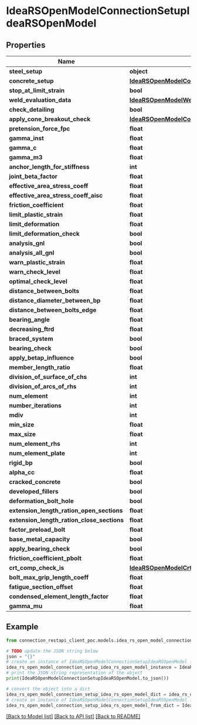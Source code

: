 # IdeaRSOpenModelConnectionSetupIdeaRSOpenModel


## Properties

Name | Type | Description | Notes
------------ | ------------- | ------------- | -------------
**steel_setup** | **object** |  | [optional] 
**concrete_setup** | [**IdeaRSOpenModelConcreteConcreteSetupIdeaRSOpenModel**](IdeaRSOpenModelConcreteConcreteSetupIdeaRSOpenModel.md) |  | [optional] 
**stop_at_limit_strain** | **bool** |  | [optional] 
**weld_evaluation_data** | [**IdeaRSOpenModelWeldEvaluationIdeaRSOpenModel**](IdeaRSOpenModelWeldEvaluationIdeaRSOpenModel.md) |  | [optional] 
**check_detailing** | **bool** |  | [optional] 
**apply_cone_breakout_check** | [**IdeaRSOpenModelConeBreakoutCheckTypeIdeaRSOpenModel**](IdeaRSOpenModelConeBreakoutCheckTypeIdeaRSOpenModel.md) |  | [optional] 
**pretension_force_fpc** | **float** |  | [optional] 
**gamma_inst** | **float** |  | [optional] 
**gamma_c** | **float** |  | [optional] 
**gamma_m3** | **float** |  | [optional] 
**anchor_length_for_stiffness** | **int** |  | [optional] 
**joint_beta_factor** | **float** |  | [optional] 
**effective_area_stress_coeff** | **float** |  | [optional] 
**effective_area_stress_coeff_aisc** | **float** |  | [optional] 
**friction_coefficient** | **float** |  | [optional] 
**limit_plastic_strain** | **float** |  | [optional] 
**limit_deformation** | **float** |  | [optional] 
**limit_deformation_check** | **bool** |  | [optional] 
**analysis_gnl** | **bool** |  | [optional] 
**analysis_all_gnl** | **bool** |  | [optional] 
**warn_plastic_strain** | **float** |  | [optional] 
**warn_check_level** | **float** |  | [optional] 
**optimal_check_level** | **float** |  | [optional] 
**distance_between_bolts** | **float** |  | [optional] 
**distance_diameter_between_bp** | **float** |  | [optional] 
**distance_between_bolts_edge** | **float** |  | [optional] 
**bearing_angle** | **float** |  | [optional] 
**decreasing_ftrd** | **float** |  | [optional] 
**braced_system** | **bool** |  | [optional] 
**bearing_check** | **bool** |  | [optional] 
**apply_betap_influence** | **bool** |  | [optional] 
**member_length_ratio** | **float** |  | [optional] 
**division_of_surface_of_chs** | **int** |  | [optional] 
**division_of_arcs_of_rhs** | **int** |  | [optional] 
**num_element** | **int** |  | [optional] 
**number_iterations** | **int** |  | [optional] 
**mdiv** | **int** |  | [optional] 
**min_size** | **float** |  | [optional] 
**max_size** | **float** |  | [optional] 
**num_element_rhs** | **int** |  | [optional] 
**num_element_plate** | **int** |  | [optional] 
**rigid_bp** | **bool** |  | [optional] 
**alpha_cc** | **float** |  | [optional] 
**cracked_concrete** | **bool** |  | [optional] 
**developed_fillers** | **bool** |  | [optional] 
**deformation_bolt_hole** | **bool** |  | [optional] 
**extension_length_ration_open_sections** | **float** |  | [optional] 
**extension_length_ration_close_sections** | **float** |  | [optional] 
**factor_preload_bolt** | **float** |  | [optional] 
**base_metal_capacity** | **bool** |  | [optional] 
**apply_bearing_check** | **bool** |  | [optional] 
**friction_coefficient_pbolt** | **float** |  | [optional] 
**crt_comp_check_is** | [**IdeaRSOpenModelCrtCompCheckISIdeaRSOpenModel**](IdeaRSOpenModelCrtCompCheckISIdeaRSOpenModel.md) |  | [optional] 
**bolt_max_grip_length_coeff** | **float** |  | [optional] 
**fatigue_section_offset** | **float** |  | [optional] 
**condensed_element_length_factor** | **float** |  | [optional] 
**gamma_mu** | **float** |  | [optional] 

## Example

```python
from connection_restapi_client_poc.models.idea_rs_open_model_connection_setup_idea_rs_open_model import IdeaRSOpenModelConnectionSetupIdeaRSOpenModel

# TODO update the JSON string below
json = "{}"
# create an instance of IdeaRSOpenModelConnectionSetupIdeaRSOpenModel from a JSON string
idea_rs_open_model_connection_setup_idea_rs_open_model_instance = IdeaRSOpenModelConnectionSetupIdeaRSOpenModel.from_json(json)
# print the JSON string representation of the object
print(IdeaRSOpenModelConnectionSetupIdeaRSOpenModel.to_json())

# convert the object into a dict
idea_rs_open_model_connection_setup_idea_rs_open_model_dict = idea_rs_open_model_connection_setup_idea_rs_open_model_instance.to_dict()
# create an instance of IdeaRSOpenModelConnectionSetupIdeaRSOpenModel from a dict
idea_rs_open_model_connection_setup_idea_rs_open_model_from_dict = IdeaRSOpenModelConnectionSetupIdeaRSOpenModel.from_dict(idea_rs_open_model_connection_setup_idea_rs_open_model_dict)
```
[[Back to Model list]](../README.md#documentation-for-models) [[Back to API list]](../README.md#documentation-for-api-endpoints) [[Back to README]](../README.md)


